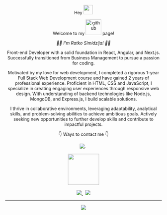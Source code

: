 <p align="center"> Hey  <img src="https://raw.githubusercontent.com/MartinHeinz/MartinHeinz/master/wave.gif" width="30px"> </p>
<p align="center">Welcome to my <img width=50 src="https://github.githubassets.com/images/modules/logos_page/Octocat.png"  alt="github"/> page!</p>
<p align="center"><i>👨‍💻 I'm Ratko Simidzija! 🙋‍♂️</i></p>

<p align="center">
  Front-end Developer with a solid foundation in React, Angular, and Next.js. Successfully transitioned from Business Management to pursue a passion for coding.
</p>
<p align="center">
Motivated by my love for web development, I completed a rigorous 1-year Full Stack Web Development course and have gained 2 years of professional experience. Proficient in HTML, CSS and JavaScript, I specialize in creating engaging user experiences through responsive web design. With understanding of backend technologies like Node.js, MongoDB, and Express.js, I build scalable solutions.
</p>
<p align="center">
  I thrive in collaborative environments, leveraging adaptability, analytical skills, and problem-solving abilities to achieve ambitious goals. Actively seeking new opportunities to further develop skills and contribute to impactful projects.
</p>
<p align="center">👇 Ways to contact me 👇</p>
<div align="center">  
<a href="https://linkedin.com/in/ratkosimidzija" target="_blank">
  <img align="center" src="https://img.shields.io/badge/LinkedIn-0077B5?style=for-the-badge&logo=linkedin&logoColor=white" />
</a> &nbsp;
</div>
<br/>
<div align="center">  
<a href="#">
  <img align="center" width="100" src="https://camo.githubusercontent.com/ec0df7b334d15078e980be8f26f35f1bd6f004eaa4a121db42fed361360c1817/68747470733a2f2f6d656469612e67697068792e636f6d2f6d656469612f4c6e516a7057614f4e386e68723231764e572f67697068792e676966" />
</a> 
</div>
<br/>
<div align="center"> 
<a href="mailto:simidzija.r@gmail.com" target="_blank">
  <img src="https://img.shields.io/badge/mail-007aff?style=for-the-badge&logo=icloud&logoColor=white" />
</a>  &nbsp;
<a href="https://t.me/ratko_s" target="_blank">
  <img src="https://img.shields.io/badge/Telegram-2CA5E0?style=for-the-badge&logo=telegram&logoColor=white" />
</a>  
</div>
<hr/>
  
<div align="center">
<a href="https://github.com/ratko-sim/github-readme-stats">
  <img card_width=450 align="center" src="https://github-readme-stats.vercel.app/api/top-langs/?username=ratko-sim&layout=compact&bg_color=66000000&text_color=5D6D7E&title_color=0078FF&border_color=66000000&langs_count=4" />
</a> 
</div>
